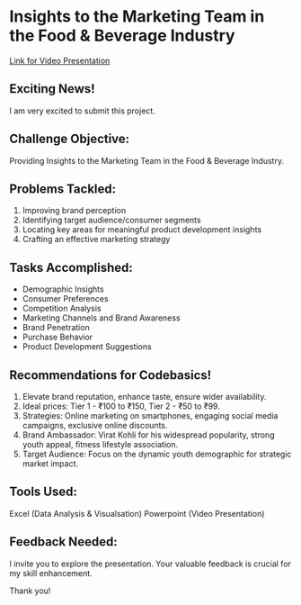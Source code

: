 # Insights to the Marketing Team in the Food & Beverage Industry
[Link for Video Presentation](https://www.linkedin.com/posts/hasan-raza-khan_datadriveninsights-resumeprojectchallenge-activity-7143472670699839489-dnm5?utm_source=share&utm_medium=member_android) 

## Exciting News! 
I am very excited to submit this project.

## Challenge Objective:
Providing Insights to the Marketing Team in the Food & Beverage Industry.

## Problems Tackled:
1. Improving brand perception
2. Identifying target audience/consumer segments
3. Locating key areas for meaningful product development insights
4. Crafting an effective marketing strategy

## Tasks Accomplished:
- Demographic Insights 
- Consumer Preferences 
- Competition Analysis 
- Marketing Channels and Brand Awareness 
- Brand Penetration 
- Purchase Behavior 
- Product Development Suggestions 

## Recommendations for Codebasics! 
1.	Elevate brand reputation, enhance taste, ensure wider availability. 
2.	Ideal prices: Tier 1 - ₹100 to ₹150, Tier 2 - ₹50 to ₹99. 
3.	Strategies: Online marketing on smartphones, engaging social media campaigns, exclusive online discounts. 
4.	Brand Ambassador: Virat Kohli for his widespread popularity, strong youth appeal, fitness lifestyle association. 
5.	Target Audience: Focus on the dynamic youth demographic for strategic market impact. 

## Tools Used:
Excel (Data Analysis & Visualsation)
Powerpoint (Video Presentation)

## Feedback Needed:
I invite you to explore the presentation. Your valuable feedback is crucial for my skill enhancement.

Thank you! 
